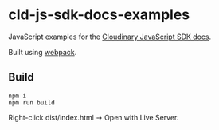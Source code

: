 # cld-js-sdk-docs-examples

JavaScript examples for the [Cloudinary JavaScript SDK docs](https://cloudinary.com/documentation/javascript_integration).

Built using [webpack](https://webpack.js.org/guides/getting-started/).

## Build

```
npm i
npm run build
```

Right-click dist/index.html -> Open with Live Server.
